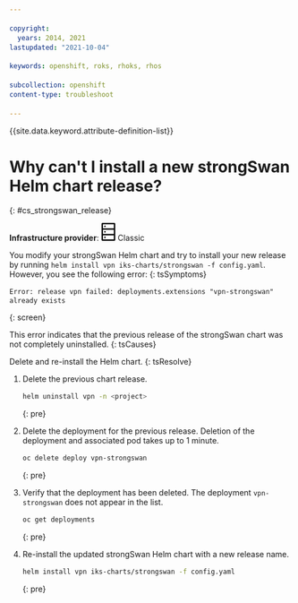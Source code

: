 ```yaml
---

copyright: 
  years: 2014, 2021
lastupdated: "2021-10-04"

keywords: openshift, roks, rhoks, rhos

subcollection: openshift
content-type: troubleshoot

---
```


{{site.data.keyword.attribute-definition-list}}



# Why can't I install a new strongSwan Helm chart release?
{: #cs_strongswan_release}

**Infrastructure provider**: ![Classic infrastructure provider icon.](images/icon-classic-2.png) Classic


You modify your strongSwan Helm chart and try to install your new release by running `helm install vpn iks-charts/strongswan -f config.yaml`. However, you see the following error:
{: tsSymptoms}

```
Error: release vpn failed: deployments.extensions "vpn-strongswan" already exists
```
{: screen}


This error indicates that the previous release of the strongSwan chart was not completely uninstalled.
{: tsCauses}

Delete and re-install the Helm chart.
{: tsResolve}

1. Delete the previous chart release.
    ```sh
    helm uninstall vpn -n <project>
    ```
    {: pre}

2. Delete the deployment for the previous release. Deletion of the deployment and associated pod takes up to 1 minute.
    ```sh
    oc delete deploy vpn-strongswan
    ```
    {: pre}

3. Verify that the deployment has been deleted. The deployment `vpn-strongswan` does not appear in the list.
    ```sh
    oc get deployments
    ```
    {: pre}

4. Re-install the updated strongSwan Helm chart with a new release name.
    ```sh
    helm install vpn iks-charts/strongswan -f config.yaml
    ```
    {: pre}






